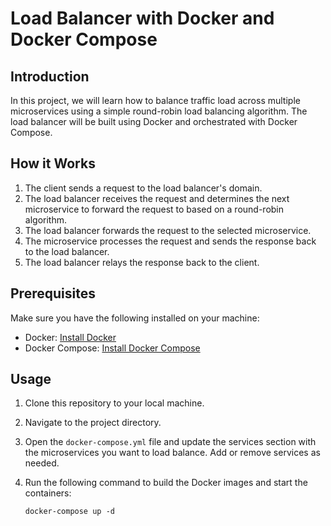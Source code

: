 # Load Balancer with Docker and Docker Compose

## Introduction

In this project, we will learn how to balance traffic load across multiple microservices using a simple round-robin load balancing algorithm. The load balancer will be built using Docker and orchestrated with Docker Compose.

## How it Works

1. The client sends a request to the load balancer's domain.
2. The load balancer receives the request and determines the next microservice to forward the request to based on a round-robin algorithm.
3. The load balancer forwards the request to the selected microservice.
4. The microservice processes the request and sends the response back to the load balancer.
5. The load balancer relays the response back to the client.

## Prerequisites

Make sure you have the following installed on your machine:

- Docker: [Install Docker](https://docs.docker.com/get-docker/)
- Docker Compose: [Install Docker Compose](https://docs.docker.com/compose/install/)

## Usage

1. Clone this repository to your local machine.

2. Navigate to the project directory.

3. Open the `docker-compose.yml` file and update the services section with the microservices you want to load balance. Add or remove services as needed.

4. Run the following command to build the Docker images and start the containers:

   ```shell
   docker-compose up -d